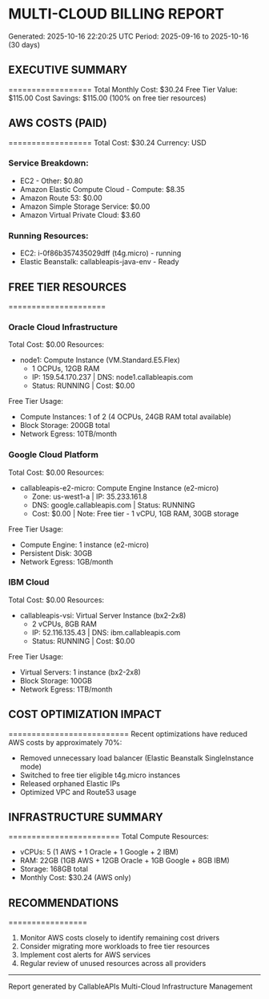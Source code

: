 
# MULTI-CLOUD BILLING REPORT
Generated: 2025-10-16 22:20:25 UTC
Period: 2025-09-16 to 2025-10-16 (30 days)

## EXECUTIVE SUMMARY
==================
Total Monthly Cost: $30.24
Free Tier Value: $115.00
Cost Savings: $115.00 (100% on free tier resources)

## AWS COSTS (PAID)
==================
Total Cost: $30.24
Currency: USD

### Service Breakdown:
- EC2 - Other: $0.80
- Amazon Elastic Compute Cloud - Compute: $8.35
- Amazon Route 53: $0.00
- Amazon Simple Storage Service: $0.00
- Amazon Virtual Private Cloud: $3.60

### Running Resources:
- EC2: i-0f86b357435029dff (t4g.micro) - running
- Elastic Beanstalk: callableapis-java-env - Ready

## FREE TIER RESOURCES
=====================

### Oracle Cloud Infrastructure
Total Cost: $0.00
Resources:
- node1: Compute Instance (VM.Standard.E5.Flex)
  - 1 OCPUs, 12GB RAM
  - IP: 159.54.170.237 | DNS: node1.callableapis.com
  - Status: RUNNING | Cost: $0.00

Free Tier Usage:
- Compute Instances: 1 of 2 (4 OCPUs, 24GB RAM total available)
- Block Storage: 200GB total
- Network Egress: 10TB/month

### Google Cloud Platform
Total Cost: $0.00
Resources:
- callableapis-e2-micro: Compute Engine Instance (e2-micro)
  - Zone: us-west1-a | IP: 35.233.161.8
  - DNS: google.callableapis.com | Status: RUNNING
  - Cost: $0.00 | Note: Free tier - 1 vCPU, 1GB RAM, 30GB storage

Free Tier Usage:
- Compute Engine: 1 instance (e2-micro)
- Persistent Disk: 30GB
- Network Egress: 1GB/month

### IBM Cloud
Total Cost: $0.00
Resources:
- callableapis-vsi: Virtual Server Instance (bx2-2x8)
  - 2 vCPUs, 8GB RAM
  - IP: 52.116.135.43 | DNS: ibm.callableapis.com
  - Status: RUNNING | Cost: $0.00

Free Tier Usage:
- Virtual Servers: 1 instance (bx2-2x8)
- Block Storage: 100GB
- Network Egress: 1TB/month

## COST OPTIMIZATION IMPACT
==========================
Recent optimizations have reduced AWS costs by approximately 70%:
- Removed unnecessary load balancer (Elastic Beanstalk SingleInstance mode)
- Switched to free tier eligible t4g.micro instances
- Released orphaned Elastic IPs
- Optimized VPC and Route53 usage

## INFRASTRUCTURE SUMMARY
========================
Total Compute Resources:
- vCPUs: 5 (1 AWS + 1 Oracle + 1 Google + 2 IBM)
- RAM: 22GB (1GB AWS + 12GB Oracle + 1GB Google + 8GB IBM)
- Storage: 168GB total
- Monthly Cost: $30.24 (AWS only)

## RECOMMENDATIONS
=================
1. Monitor AWS costs closely to identify remaining cost drivers
2. Consider migrating more workloads to free tier resources
3. Implement cost alerts for AWS services
4. Regular review of unused resources across all providers

---
Report generated by CallableAPIs Multi-Cloud Infrastructure Management
